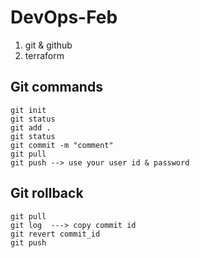 # DevOps-Feb
1. git & github
2. terraform


## Git commands
```
git init
git status
git add .
git status
git commit -m "comment"
git pull
git push --> use your user id & password
```
## Git rollback
```
git pull
git log  ---> copy commit id
git revert commit_id
git push
```
